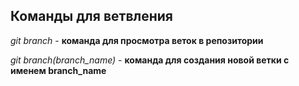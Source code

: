 ## Команды для ветвления

*git branch* - **команда для просмотра веток в репозитории**

*git branch(branch_name)* - **команда для создания новой ветки с именем branch_name**